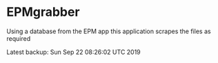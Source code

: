 # EPMgrabber
Using a database from the EPM app this application scrapes the files as required


Latest backup: Sun Sep 22 08:26:02 UTC 2019
